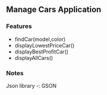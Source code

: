## Manage Cars Application

### Features
- findCar(model,color)
- displayLowestPriceCar()
- displayBestProfitCar()
- displayAllCars()

### Notes
Json library -:  GSON
